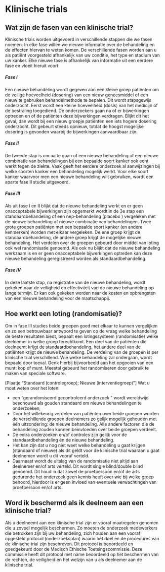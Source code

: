# Klinische trials

## Wat zijn de fasen van een klinische trial?

Klinische trials worden uitgevoerd in verschillende stappen die we fasen noemen. In elke fase willen we nieuwe informatie over de behandeling en de effecten hiervan te weten komen. De verschillende fasen worden aan u als patiënt voorgesteld afhankelijk van uw conditie, het type en stadium van uw kanker. Elke nieuwe fase is afhankelijk van informatie uit een eerdere fase en vloeit hieruit voort.

##### Fase I
Een nieuwe behandeling wordt gegeven aan een kleine groep patiënten om de veilige hoeveelheid (dosering) van een nieuw geneesmiddel of een nieuw te gebruiken behandelmethode te bepalen. Dit wordt stapsgewijs onderzocht. Eerst wordt een kleine hoeveelheid (dosis) van het medicijn of de bestraling toegediend. De onderzoekers gaan na of er bijwerkingen optreden en of de patiënten deze bijwerkingen verdragen. Blijkt dit het geval, dan wordt bij een nieuw groepje patiënten een iets hogere dosering onderzocht. Dit gebeurt steeds opnieuw, totdat de hoogst mogelijke dosering is gevonden waarbij de bijwerkingen aanvaardbaar zijn.

##### Fase II
De tweede stap is om na te gaan of een nieuwe behandeling of een nieuwe combinatie van behandelingen bij een bepaalde soort kanker ook echt werkt tegen de ziekte. Vaak geeft het eerdere onderzoek al aanwijzingen bij welke soorten kanker een behandeling mogelijk werkt. Voor elke soort kanker waarvoor men een nieuwe behandeling wilt gebruiken, wordt een aparte fase II studie uitgevoerd.

##### Fase III
Als uit fase I en II blijkt dat de nieuwe behandeling werkt en er geen onacceptabele bijwerkingen zijn opgemerkt wordt in de 3e stap een standaardbehandeling of een nep-behandeling (placebo ) vergeleken met de nieuwe behandeling of nieuwe combinatie van behandelingen. Twee grote groepen patiënten met een bepaalde soort kanker (en andere kenmerken) worden met elkaar vergeleken. De ene groep krijgt de standaardbehandeling, de andere groep krijgt de mogelijke nieuwe behandeling. Het verdelen over de groepen gebeurd door middel van loting ook wel randomisatie genoemd. Als ook nu blijkt dat de nieuwe behandeling werkzaam is en er geen onacceptabele bijwerkingen optreden kan deze nieuwe behandeling geregistreerd worden als standaardbehandeling.

##### Fase IV
In deze laatste stap, na registratie van de nieuwe behandeling, wordt gekeken naar de veiligheid en effectiviteit van de nieuwe behandeling op lange termijn. Er kan ook gekeken worden naar de kosten en opbrengsten van een nieuwe behandeling voor de maatschappij.



## Hoe werkt een loting (randomisatie)?

Om in fase III studies beide groepen goed met elkaar te kunnen vergelijken en zo een betrouwbaar antwoord te geven op de vraag welke behandeling de beste resultaten biedt, bepaalt een lotingssysteem (randomisatie) welke deelnemer in welke groep terechtkomt. 
Een deel van de patiënten die deelneemt krijgt de standaardbehandeling, het andere deel van de patiënten krijgt de nieuwe behandeling. De verdeling van de groepen is per klinische trial verschillend. Wie welke behandeling zal ondergaan, wordt bepaald door toeval. Denk hierbij bijvoorbeeld aan het opgooien van een munt: kop of munt. Meestal gebeurd het randomiseren door gebruik te maken van speciale software.   

[Plaatje “Standaard (controlegroep); Nieuwe (interventiegroep)”]
 Wat u moet weten over het loten:
- een “gerandomiseerd gecontroleerd onderzoek ” wordt wereldwijd beschouwd als gouden standaard om nieuwe behandelingen te onderzoeken;
- Door het willekeurig verdelen van patiënten over beide groepen worden de verschillende groepen deelnemers zo gelijk mogelijk gehouden met één uitzondering: de nieuwe behandeling. Alle andere factoren die de behandeling zouden kunnen beïnvloeden over beide groepen verdeelt. 
- De extra onderzoeken en/of controles zijn gelijk voor de standaardbehandeling én de nieuwe behandeling. 
- Het kan zijn dat u nog niet weet welke behandeling u gaat krijgen (standaard of nieuwe) als dit geldt voor de klinische trial waaraan u gaat deelnemen wordt u dit vooraf verteld.
- Daarnaast wordt de uitslag van de randomisatie niet altijd aan deelnemer en/of arts verteld. Dit wordt single blind/double blind genoemd. Dit houd in dat zowel de proefpersoon en/of de arts gedurende het onderzoek geen kennis heeft over wie bij welke groep behoord, hierdoor is er geen invloed van eventuele verwachtingen van proefpersoon en/of arts.


## Word ik beschermd als ik deelneem aan een klinische trial?

Als u deelneemt aan een klinische trial zijn er vooraf maatregelen genomen die u zoveel mogelijk beschermen. Zo moeten de onderzoek medewerkers die betrokken zijn bij uw behandeling, zich houden aan een vooraf opgesteld protocol (onderzoeksplan) waarin het doel en de procedures van de klinische trial zijn beschreven. Dit protocol is beoordeeld en goedgekeurd door de Medisch Ethische Toetsingscommissie. Deze commissie heeft dit protocol met name beoordeeld op het beschermen van de rechten, de veiligheid en het welzijn van u als deelnemer aan de klinische trial.


